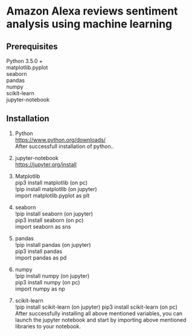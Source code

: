 # Amazon Alexa reviews sentiment analysis using machine learning
## Prerequisites 

Python 3.5.0 + \
matplotlib.pyplot \
seaborn\
pandas\
numpy\
scikit-learn\
jupyter-notebook

## Installation
1. Python \
    https://www.python.org/downloads/  
After successfull installation of python..

2. jupyter-notebook \
    https://jupyter.org/install
3. Matplotlib\
    pip3 install matplotlib (on pc) \
    !pip install matplotlib (on jupyter) \
    import matplotlib.pyplot as plt
4. seaborn\
    !pip install seaborn (on jupyter) \
    pip3 install seaborn (on pc) \
    import seaborn as sns
5. pandas\
    !pip install pandas (on jupyter) \
    pip3 install pandas \
    import pandas as pd
6. numpy\
    !pip install numpy (on jupyter) \
    pip3 install numpy (on pc) \
    import numpy as np
7. scikit-learn\
    !pip install scikit-learn (on jupyter)
    pip3 install scikit-learn (on pc)
\
After successfully installing all above mentioned variables, you can launch the jupyter notebook and start by importing above mentioned libraries to your notebook.
